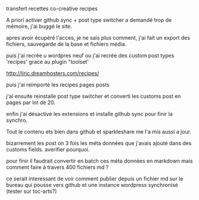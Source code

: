 transfert recettes co-creative recipes

A priori activer github sync + post type switcher a demandé trop de mémoire, j'ai buggé le site.

apres avoir écupéré l'acces, je ne sais plus comment, j'ai fait un export des fichiers, sauvegarde de la base et fichiers média.

puis j'ai recrée u wordpres neuf ou j'ai recrée des custom post types 'recipes' grace au plugin "toolset'

http://liric.dreamhosters.com/recipes/

puis j'ai reimporté les recipes pages posts

j'ai ensuite reinstalle post type switcher et converti les customs post en pages par lot de 20.

enfin j'ai désactivé les extensions et installe github sync pour finir la synchro.

Tout le contenu ets bien dans github et sparkleshare me l'a mis aussi a jour.

bizarrement les post on 3 fois les méta données que j'avais ajouté dans des customs fields. averifier pourquoi.

pour finir il faudrait convertir en batch ces méta données en markdown mais comment faire à travers 400 fichiers md ?

ce serait interessant de voir comment publier depuis un fichier md sur le bureau qui pousse vers github et une instance wordpress synchronisé (tester sur toc-arts?)
